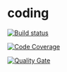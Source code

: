 # coding

[![Build status](https://travis-ci.org/AT-06/coding.svg?branch=develop)](https://travis-ci.org/AT-06/coding) 

[![Code Coverage](https://img.shields.io/codecov/c/github/AT-06/coding/develop.svg)](https://codecov.io/github/AT-06/coding?branch=develop)

[![Quality Gate](https://sonarcloud.io/api/project_badges/measure?project=Coding-AT06&metric=alert_status)](https://sonarcloud.io/dashboard/index/Coding-AT06)
